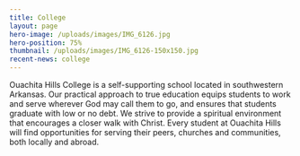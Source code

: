 ```yaml
---
title: College
layout: page
hero-image: /uploads/images/IMG_6126.jpg
hero-position: 75%
thumbnail: /uploads/images/IMG_6126-150x150.jpg
recent-news: college
---
```


Ouachita Hills College is a self-supporting school located in southwestern Arkansas.  Our practical approach to true 
education equips students to work and serve wherever God may call them to go, and ensures that students graduate with 
low or no debt. We strive to provide a spiritual environment that encourages a closer walk with Christ. Every student 
at Ouachita Hills will find opportunities for serving their peers, churches and communities, both locally and abroad.